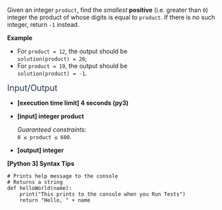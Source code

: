 <p>Given an integer <code>product</code>, find the <em>smallest</em> <strong>positive</strong> (i.e. greater than <code>0</code>) integer the product of whose digits is equal to <code>product</code>. If there is no such integer, return <code>-1</code> instead.</p>
<p><strong>Example</strong></p>
<ul>
<li>For <code>product = 12</code>, the output should be<br />
<code>solution(product) = 26</code>;</li>
<li>For <code>product = 19</code>, the output should be<br />
<code>solution(product) = -1</code>.</li>
</ul>
<p><span class="markdown--header" style="color:#2b3b52;font-size:1.4em">Input/Output</span></p>
<ul>
<li>
<p><strong>[execution time limit] 4 seconds (py3)</strong></p>
</li>
<li>
<p><strong>[input] integer product</strong></p>
<p><em>Guaranteed constraints:</em><br />
<code>0 ≤ product ≤ 600</code>.</p>
</li>
<li>
<p><strong>[output] integer</strong></p>
</li>
</ul>
<p><strong>[Python 3] Syntax Tips</strong></p>
<pre><code class="language-python"><span class="hljs-comment"># Prints help message to the console</span>
<span class="hljs-comment"># Returns a string</span>
<span class="hljs-keyword">def</span> <span class="hljs-title function_">helloWorld</span>(<span class="hljs-params">name</span>):
    <span class="hljs-built_in">print</span>(<span class="hljs-string">"This prints to the console when you Run Tests"</span>)
    <span class="hljs-keyword">return</span> <span class="hljs-string">"Hello, "</span> + name

</code></pre>
